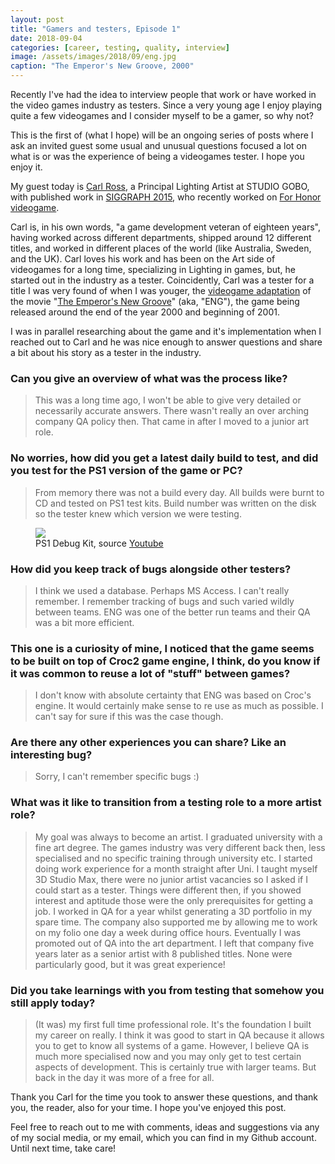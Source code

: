 ```yaml
---
layout: post
title: "Gamers and testers, Episode 1"
date: 2018-09-04
categories: [career, testing, quality, interview]
image: /assets/images/2018/09/eng.jpg
caption: "The Emperor's New Groove, 2000"
---
```


Recently I've had the idea to interview people that work or have worked in the video games industry as testers. Since a very young age I enjoy playing quite a few videogames and I consider myself to be a gamer, so why not?

This is the first of (what I hope) will be an ongoing series of posts where I ask an invited guest some usual and unusual questions focused a lot on what is or was the experience of being a videogames tester. I hope you enjoy it.

My guest today is [Carl Ross](https://www.linkedin.com/in/carlleonross/), a Principal Lighting Artist at STUDIO GOBO, with published work in [SIGGRAPH 2015](https://dl.acm.org/citation.cfm?id=2793105), who recently worked on [For Honor videogame](https://en.wikipedia.org/wiki/For_Honor).

Carl is, in his own words, "a game development veteran of eighteen years", having worked across different departments, shipped around 12 different titles, and worked in different places of the world (like Australia, Sweden, and the UK). Carl loves his work and has been on the Art side of videogames for a long time, specializing in Lighting in games, but, he started out in the industry as a tester. Coincidently, Carl was a tester for a title I was very found of when I was youger, the [videogame adaptation](https://en.wikipedia.org/wiki/The_Emperor%27s_New_Groove_(video_game)) of the movie "[The Emperor's New Groove](https://en.wikipedia.org/wiki/The_Emperor%27s_New_Groove)" (aka, "ENG"), the game being released around the end of the year 2000 and beginning of 2001.

I was in parallel researching about the game and it's implementation when I reached out to Carl and he was nice enough to answer questions and share a bit about his story as a tester in the industry.


### Can you give an overview of what was the process like?

> This was a long time ago, I won't be able to give very detailed or necessarily accurate answers. There wasn't really an over arching company QA policy then. That came in after I moved to a junior art role.

### No worries, how did you get a latest daily build to test, and did you test for the PS1 version of the game or PC?

> From memory there was not a build every day. All builds were burnt to CD and tested on PS1 test kits. Build number was written on the disk so the tester knew which version we were testing.

<figure>
    <img src="/assets/images/2018/09/ps1.png">
    <figcaption>PS1 Debug Kit, source <a href="https://youtu.be/VmLrLAeIwZc">Youtube</a></figcaption>
</figure>

### How did you keep track of bugs alongside other testers?

> I think we used a database. Perhaps MS Access. I can't really remember. I remember tracking of bugs and such varied wildly between teams. ENG was one of the better run teams and their QA was a bit more efficient.


### This one is a curiosity of mine, I noticed that the game seems to be built on top of Croc2 game engine, I think, do you know if it was common to reuse a lot of "stuff" between games?

> I don't know with absolute certainty that ENG was based on Croc's engine. It would certainly make sense to re use as much as possible. I can't say for sure if this was the case though.

### Are there any other experiences you can share? Like an interesting bug?

> Sorry, I can't remember specific bugs :)

### What was it like to transition from a testing role to a more artist role?

> My goal was always to become an artist. I graduated university with a fine art degree. The games industry was very different back then, less specialised and no specific training through university etc.
> I started doing work experience for a month straight after Uni. I taught myself 3D Studio Max, there were no junior artist vacancies so I asked if I could start as a tester. Things were different then, if you showed interest and aptitude those were the only prerequisites for getting a job.
> I worked in QA for a year whilst generating a 3D portfolio in my spare time. The company also supported me by allowing me to work on my folio one day a week during office hours. Eventually I was promoted out of QA into the art department. I left that company five years later as a senior artist with 8 published titles. None were particularly good, but it was great experience!

### Did you take learnings with you from testing that somehow you still apply today?

> (It was) my first full time professional role. It's the foundation I built my career on really. I think it was good to start in QA because it allows you to get to know all systems of a game. However, I believe QA is much more specialised now and you may only get to test certain aspects of development. This is certainly true with larger teams. But back in the day it was more of a free for all.

Thank you Carl for the time you took to answer these questions, and thank you, the reader, also for your time. I hope you've enjoyed this post.

Feel free to reach out to me with comments, ideas and suggestions via any of my social media, or my email, which you can find in my Github account. Until next time, take care!